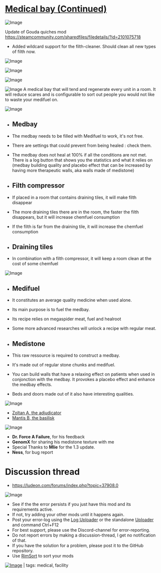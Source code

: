 # [Medical bay (Continued)](https://steamcommunity.com/sharedfiles/filedetails/?id=3320205277)

![Image](https://i.imgur.com/buuPQel.png)

Update of Gouda quiches mod https://steamcommunity.com/sharedfiles/filedetails/?id=2101075718

- Added wildcard support for the filth-cleaner. Should clean all new types of filth now.

![Image](https://i.imgur.com/pufA0kM.png)
	
![Image](https://i.imgur.com/Z4GOv8H.png)

![Image](https://i.imgur.com/9Bu9Lem.png)

![Image](https://vignette.wikia.nocookie.net/ftl/images/0/0f/MedbayCircle.png/revision/latest?cb=20150924212116) A medical bay that will tend and regenerate every unit in a room. It will reduce scares and is configurable to sort out people you would not like to waste your medifuel on.

![Image](https://i.imgur.com/CVlgJM7.png)

- ## Medbay



- The medbay needs to be filled with Medifuel to work, it's not free.
- There are settings that could prevent from being healed : check them.
- The medbay does not heal at 100% if all the conditions are not met. There is a log button that shows you the statistics and what it relies on (medbay building quality and placebo effect that can be increased by having more therapeutic walls, aka walls made of medistone)


- ## Filth compressor



- If placed in a room that contains draining tiles, it will make filth disappear
- The more draining tiles there are in the room, the faster the filth disappears, but it will increase chemfuel consumption
- If the filth is far from the draining tile, it will increase the chemfuel consumption


- ## Draining tiles



- In combination with a filth compressor, it will keep a room clean at the cost of some chemfuel





![Image](https://i.imgur.com/j65fgqS.png)



- ## Medifuel



- It constitutes an average quality medicine when used alone.
- Its main purpose is to fuel the medbay. 
- Its recipe relies on megaspider meat, fuel and healroot
- Some more advanced researches will unlock a recipe with regular meat.


- ## Medistone



- This raw ressource is required to construct a medbay.
- It's made out of regular stone chunks and medifuel.
- You can build walls that have a relaxing effect on patients when used in conjonction with the medbay. It provokes a placebo effect and enhance the medbay effects.
- Beds and doors made out of it also have interesting qualities.





![Image](https://i.imgur.com/9kOXMXt.png)



- [Zoltan A, the adjudicator](https://steamcommunity.com/sharedfiles/filedetails/?id=2141101865)
- [Mantis B, the basilisk](https://steamcommunity.com/sharedfiles/filedetails/?id=2203002421)



![Image](https://i.imgur.com/mPn1G3B.png)



- **Dr. Force A Failure**, for his feedback
- **GenomX** for sharing his medistone texture with me
- Special Thanks to **Mlie** for the 1.3 update.
- **Ness**, for bug report



# Discussion thread



- https://ludeon.com/forums/index.php?topic=37908.0



![Image](https://i.imgur.com/PwoNOj4.png)



-  See if the the error persists if you just have this mod and its requirements active.
-  If not, try adding your other mods until it happens again.
-  Post your error-log using the [Log Uploader](https://steamcommunity.com/sharedfiles/filedetails/?id=2873415404) or the standalone [Uploader](https://steamcommunity.com/sharedfiles/filedetails/?id=2873415404) and command Ctrl+F12
-  For best support, please use the Discord-channel for error-reporting.
-  Do not report errors by making a discussion-thread, I get no notification of that.
-  If you have the solution for a problem, please post it to the GitHub repository.
-  Use [RimSort](https://github.com/RimSort/RimSort/releases/latest) to sort your mods

 

[![Image](https://img.shields.io/github/v/release/emipa606/MedicalBay?label=latest%20version&style=plastic&color=9f1111&labelColor=black)](https://steamcommunity.com/sharedfiles/filedetails/changelog/3320205277) | tags:  medical,  facility
